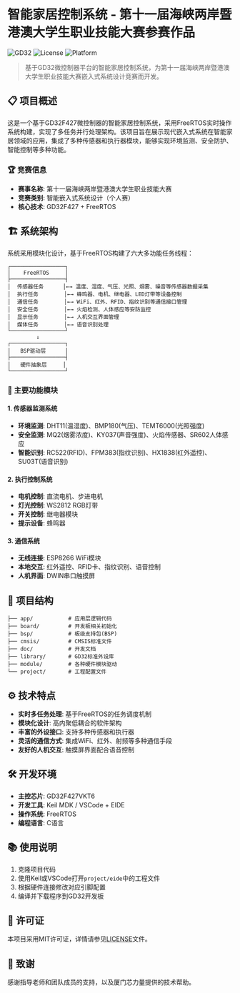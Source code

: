 # 智能家居控制系统 - 第十一届海峡两岸暨港澳大学生职业技能大赛参赛作品

![GD32](https://img.shields.io/badge/MCU-GD32F427-blue) ![License](https://img.shields.io/badge/license-MIT-green) ![Platform](https://img.shields.io/badge/platform-FreeRTOS-orange)

> 基于GD32微控制器平台的智能家居控制系统，为第十一届海峡两岸暨港澳大学生职业技能大赛嵌入式系统设计竞赛而开发。

## 📋 项目概述

这是一个基于GD32F427微控制器的智能家居控制系统，采用FreeRTOS实时操作系统构建，实现了多任务并行处理架构。该项目旨在展示现代嵌入式系统在智能家居领域的应用，集成了多种传感器和执行器模块，能够实现环境监测、安全防护、智能控制等多种功能。

### 🏆 竞赛信息

- **赛事名称**: 第十一届海峡两岸暨港澳大学生职业技能大赛
- **竞赛类别**: 智能嵌入式系统设计（个人赛）
- **核心技术**: GD32F427 + FreeRTOS

## 🏗️ 系统架构

系统采用模块化设计，基于FreeRTOS构建了六大多功能任务线程：

```
┌─────────────────┐
│    FreeRTOS     │
├─────────────────┤
│  传感器任务      │←→ 温度、湿度、气压、光照、烟雾、噪音等传感器数据采集
│  执行任务        │←→ 蜂鸣器、电机、继电器、LED灯带等设备控制
│  通信任务        │←→ WiFi、红外、RFID、指纹识别等通信接口管理
│  安全任务        │←→ 火焰检测、人体感应等安防监控
│  显示任务        │←→ 人机交互界面管理
│  媒体任务        │←→ 语音识别处理
└─────────────────┘
         ↓
┌─────────────────┐
│   BSP驱动层      │
├─────────────────┤
│   硬件抽象层     │
└─────────────────┘
```

### 🔧 主要功能模块

#### 1. 传感器监测系统
- **环境监测**: DHT11(温湿度)、BMP180(气压)、TEMT6000(光照强度)
- **安全监测**: MQ2(烟雾浓度)、KY037(声音强度)、火焰传感器、SR602人体感应
- **智能识别**: RC522(RFID)、FPM383(指纹识别)、HX1838(红外遥控)、SU03T(语音识别)

#### 2. 执行控制系统
- **电机控制**: 直流电机、步进电机
- **灯光控制**: WS2812 RGB灯带
- **开关控制**: 继电器模块
- **提示设备**: 蜂鸣器

#### 3. 通信系统
- **无线连接**: ESP8266 WiFi模块
- **本地交互**: 红外遥控、RFID卡、指纹识别、语音控制
- **人机界面**: DWIN串口触摸屏

## 📁 项目结构

```
├── app/           # 应用层逻辑代码
├── board/         # 开发板相关初始化
├── bsp/           # 板级支持包(BSP)
├── cmsis/         # CMSIS标准文件
├── doc/           # 开发文档
├── library/       # GD32标准外设库
├── module/        # 各种硬件模块驱动
└── project/       # 工程配置文件
```

## ⚙️ 技术特点

- **实时多任务处理**: 基于FreeRTOS的任务调度机制
- **模块化设计**: 高内聚低耦合的软件架构
- **丰富的外设接口**: 支持多种传感器和执行器
- **灵活的通信方式**: 集成WiFi、红外、射频等多种通信手段
- **友好的人机交互**: 触摸屏界面配合语音控制

## 🛠️ 开发环境

- **主控芯片**: GD32F427VKT6
- **开发工具**: Keil MDK / VSCode + EIDE
- **操作系统**: FreeRTOS
- **编程语言**: C语言

## 📚 使用说明

1. 克隆项目代码
2. 使用Keil或VSCode打开`project/eide`中的工程文件
3. 根据硬件连接修改对应引脚配置
4. 编译并下载程序到GD32开发板

## 📝 许可证

本项目采用MIT许可证，详情请参见[LICENSE](LICENSE)文件。

## 🙏 致谢

感谢指导老师和团队成员的支持，以及厦门芯力量提供的技术帮助。
